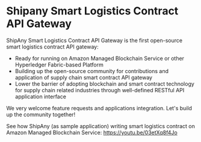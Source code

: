 # Shipany Smart Logistics Contract API Gateway

ShipAny Smart Logistics Contract API Gateway is the first open-source smart logistics contract API gateway:
- Ready for running on Amazon Managed Blockchain Service or other Hyperledger Fabric-based Platform
- Building up the open-source community for contributions and application of supply chain smart contract API gateway
- Lower the barrier of adopting blockchain and smart contract technology for supply chain related industries through well-defined RESTful API application interface

We very welcome feature requests and applications integration. Let's build up the community together!

See how ShipAny (as sample application) writing smart logistics contract on Amazon Managed Blockchain Service: https://youtu.be/03etXq8f4Jo
